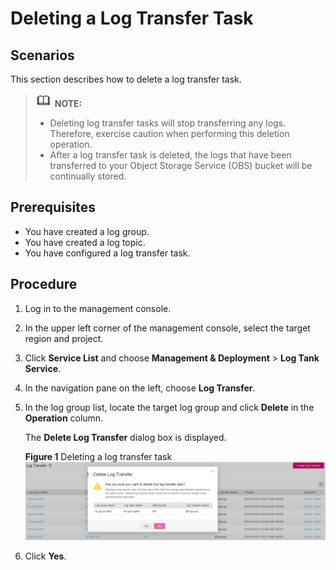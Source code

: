 # Deleting a Log Transfer Task<a name="lts_01_0026"></a>

## Scenarios<a name="section20330422174752"></a>

This section describes how to delete a log transfer task.

>![](public_sys-resources/icon-note.gif) **NOTE:**   
>-   Deleting log transfer tasks will stop transferring any logs. Therefore, exercise caution when performing this deletion operation.  
>-   After a log transfer task is deleted, the logs that have been transferred to your Object Storage Service \(OBS\) bucket will be continually stored.  

## Prerequisites<a name="section60196570174813"></a>

-   You have created a log group.
-   You have created a log topic.
-   You have configured a log transfer task.

## Procedure<a name="section25244002174821"></a>

1.  Log in to the management console.
2.  In the upper left corner of the management console, select the target region and project.
3.  Click  **Service List**  and choose  **Management & Deployment**  \>  **Log Tank Service**.
4.  In the navigation pane on the left, choose  **Log Transfer**.
5.  In the log group list, locate the target log group and click  **Delete**  in the  **Operation**  column.

    The  **Delete Log Transfer**  dialog box is displayed.

    **Figure  1**  Deleting a log transfer task<a name="fig105581347183419"></a>  
    ![](figures/deleting-a-log-transfer-task.png "deleting-a-log-transfer-task")

6.  Click  **Yes**.

